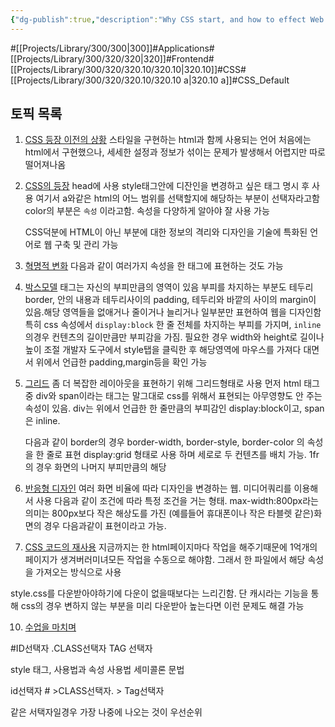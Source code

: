 ```yaml
---
{"dg-publish":true,"description":"Why CSS start, and how to effect Web environment. And Simply talk about grammer. The important thing is Selector. id and class tag level.","permalink":"/projects/library/300/320/320-10/320-10-a/","dgPassFrontmatter":true,"noteIcon":"0","created":"2024-04-23T19:28:39.689+09:00","updated":"2024-04-25T18:23:05.860+09:00"}
---
```


#[[Projects/Library/300/300\|300]]#Applications#[[Projects/Library/300/320/320\|320]]#Frontend#[[Projects/Library/300/320/320.10/320.10\|320.10]]#CSS#[[Projects/Library/300/320/320.10/320.10 a\|320.10 a]]#CSS_Default


## 토픽 목록

1. [CSS 등장 이전의 상황](https://www.opentutorials.org/course/3086/18311)
    스타일을 구현하는 html과 함께 사용되는 언어
    처음에는 html에서 구현했으나, 세세한 설정과 정보가 섞이는 문제가 발생해서 어렵지만 따로 떨어져나옴
1. [CSS의 등장](https://www.opentutorials.org/course/3086/18312)
   head에 사용 style태그안에 디잔인을 변경하고 싶은 태그 명시 후 사용
   여기서 a와같은 html의 어느 범위를 선택할지에 해당하는 부분이 선택자라고함
   color의 부분은 `속성` 이라고함. 속성을 다양하게 알아야 잘 사용 가능
   
   CSS덕분에 HTML이 아닌 부분에 대한 정보의 격리와 디자인을 기술에 특화된 언어로 웹 구축 및 관리 가능
3. [혁명적 변화](https://www.opentutorials.org/course/3086/18318)
   다음과 같이 여러가지 속성을 한 태그에 표현하는 것도 가능
6. [박스모델](https://www.opentutorials.org/course/3086/18319)
    태그는 자신의 부피만큼의 영역이 있음
    부피를 차지하는 부분도 테두리 border, 안의 내용과 테두리사이의 padding, 테두리와 바깥의 사이의 margin이 있음.해당 영역들을 없애거나 줄이거나 늘리거나 일부분만 표현하여 웹을 디자인함
    특히 css 속성에서 `display:block`  한 줄 전체를 차지하는 부피를 가지며, `inline` 의경우 컨텐츠의 길이만큼만 부피감을 가짐. 필요한 경우 width와 height로 길이나 높이 조절
    개발자 도구에서 style탭을 클릭한 후 해당영역에 마우스를 가져다 대면서 위에서 언급한 padding,margin등을 확인 가능
1. [그리드](https://www.opentutorials.org/course/3086/18322)
   좀 더 복잡한 레이아웃을 표현하기 위해 그리드형태로 사용
   먼저 html 태그중 div와 span이라는 태그는 말그대로 css를 위해서 표현되는 아무영향도 안 주는 속성이 있음. div는 위에서 언급한 한 줄만큼의 부피감인 display:block이고, span은 inline.
   
   다음과 같이 border의 경우 border-width, border-style, border-color 의 속성을 한 줄로 표현
   display:grid 형태로 사용 하며 세로로 두 컨텐츠를 배치 가능.
   1fr의 경우 화면의 나머지 부피만큼의 해당

    
8. [반응형 디자인](https://www.opentutorials.org/course/3086/18323)
    여러 화면 비율에 따라 디자인을 변경하는 웹.
    미디어쿼리를 이용해서 사용
    다음과 같이 조건에 따라 특정 조건을 거는 형태.
    max-width:800px라는의미는 800px보다 작은 해상도를 가진 (예를들어 휴대폰이나 작은 타블렛 같은)화면의 경우 다음과같이 표현이라고 가능.

1. [CSS 코드의 재사용](https://www.opentutorials.org/course/3086/18327)
   지금까지는 한 html페이지마다 작업을 해주기때문에 1억개의 페이지가 생겨버러미녀모든 작업을 수동으로 해야함. 그래서 한 파일에서 해당 속성을 가져오는 방식으로 사용

style.css를 다운받아야하기에 다운이 없을때보다는 느리긴함.
단 캐시라는 기능을 통해 css의 경우 변하지 않는 부분을 미리 다운받아 높는다면 이런 문제도 해결 가능

    
10. [수업을 마치며](https://www.opentutorials.org/course/3086/18333)



#ID선택자
.CLASS선택자
TAG 선택자



style 태그, 사용법과 속성 사용법
세미콜론 문법



id선택자 # >CLASS선택자. > Tag선택자

같은 서택자일경우 가장 나중에 나오는 것이 우선순위


